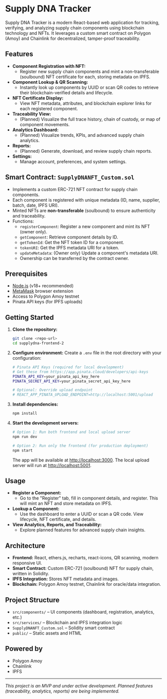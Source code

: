 # Supply DNA Tracker

Supply DNA Tracker is a modern React-based web application for tracking, verifying, and analyzing supply chain components using blockchain technology and NFTs. It leverages a custom smart contract on Polygon (Amoy) and Chainlink for decentralized, tamper-proof traceability.

## Features

- **Component Registration with NFT:**
  - Register new supply chain components and mint a non-transferable (soulbound) NFT certificate for each, storing metadata on IPFS.
- **Component Lookup & QR Scanning:**
  - Instantly look up components by UUID or scan QR codes to retrieve their blockchain-verified details and lifecycle.
- **NFT Certificate Display:**
  - View NFT metadata, attributes, and blockchain explorer links for each registered component.
- **Traceability View:**
  - (Planned) Visualize the full trace history, chain of custody, or map of component movements.
- **Analytics Dashboard:**
  - (Planned) Visualize trends, KPIs, and advanced supply chain analytics.
- **Reports:**
  - (Planned) Generate, download, and review supply chain reports.
- **Settings:**
  - Manage account, preferences, and system settings.

## Smart Contract: `SupplyDNANFT_Custom.sol`

- Implements a custom ERC-721 NFT contract for supply chain components.
- Each component is registered with unique metadata (ID, name, supplier, batch, date, IPFS URI).
- Minted NFTs are **non-transferable** (soulbound) to ensure authenticity and traceability.
- Functions:
  - `registerComponent`: Register a new component and mint its NFT (owner only).
  - `getComponent`: Retrieve component details by ID.
  - `getTokenId`: Get the NFT token ID for a component.
  - `tokenURI`: Get the IPFS metadata URI for a token.
  - `updateMetadata`: (Owner only) Update a component's metadata URI.
  - Ownership can be transferred by the contract owner.

## Prerequisites

- [Node.js](https://nodejs.org/) (v18+ recommended)
- [MetaMask](https://metamask.io/) browser extension
- Access to Polygon Amoy testnet
- Pinata API keys (for IPFS uploads)

## Getting Started

1. **Clone the repository:**
   ```bash
   git clone <repo-url>
   cd supplydna-frontend-2
   ```

2. **Configure environment:**
   Create a `.env` file in the root directory with your configuration:
   ```bash
   # Pinata API Keys (required for local development)
   # Get these from https://app.pinata.cloud/developers/api-keys
   PINATA_API_KEY=your_pinata_api_key_here
   PINATA_SECRET_API_KEY=your_pinata_secret_api_key_here
   
   # Optional: Override upload endpoint
   # REACT_APP_PINATA_UPLOAD_ENDPOINT=http://localhost:5001/upload
   ```

3. **Install dependencies:**
   ```bash
   npm install
   ```

4. **Start the development servers:**
   ```bash
   # Option 1: Run both frontend and local upload server
   npm run dev
   
   # Option 2: Run only the frontend (for production deployment)
   npm start
   ```
   
   The app will be available at [http://localhost:3000](http://localhost:3000).
   The local upload server will run at [http://localhost:5001](http://localhost:5001).

## Usage

- **Register a Component:**
  - Go to the "Register" tab, fill in component details, and register. This will mint an NFT and store metadata on IPFS.
- **Lookup a Component:**
  - Use the dashboard to enter a UUID or scan a QR code. View lifecycle, NFT certificate, and details.
- **View Analytics, Reports, and Traceability:**
  - Explore planned features for advanced supply chain insights.

## Architecture

- **Frontend:** React, ethers.js, recharts, react-icons, QR scanning, modern responsive UI.
- **Smart Contract:** Custom ERC-721 (soulbound) NFT for supply chain, written in Solidity.
- **IPFS Integration:** Stores NFT metadata and images.
- **Blockchain:** Polygon Amoy testnet, Chainlink for oracle/data integration.

## Project Structure

- `src/components/` – UI components (dashboard, registration, analytics, etc.)
- `src/services/` – Blockchain and IPFS integration logic
- `SupplyDNANFT_Custom.sol` – Solidity smart contract
- `public/` – Static assets and HTML

## Powered by

- Polygon Amoy
- Chainlink
- IPFS

---

*This project is an MVP and under active development. Planned features (traceability, analytics, reports) are being implemented.*
